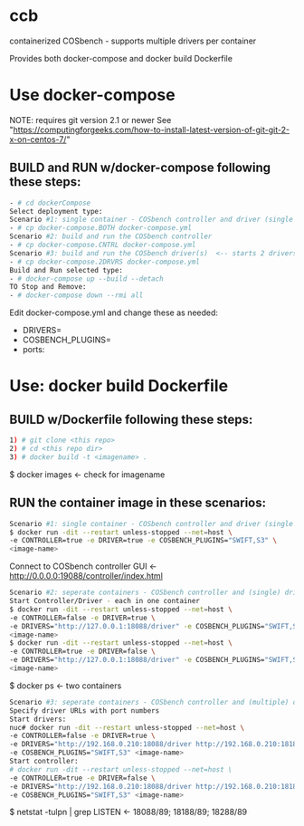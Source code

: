 # ccb
containerized COSbench - supports multiple drivers per container

Provides both docker-compose and docker build Dockerfile
# Use docker-compose
NOTE: requires git version 2.1 or newer
See "https://computingforgeeks.com/how-to-install-latest-version-of-git-git-2-x-on-centos-7/"
## BUILD and RUN w/docker-compose following these steps:
```bash
- # cd dockerCompose
Select deployment type:
Scenario #1: single container - COSbench controller and driver (single driver)
- # cp docker-compose.BOTH docker-compose.yml
Scenario #2: build and run the COSbench controller
- # cp docker-compose.CNTRL docker-compose.yml
Scenario #3: build and run the COSbench driver(s)  <-- starts 2 drivers
- # cp docker-compose.2DRVRS docker-compose.yml
Build and Run selected type:
- # docker-compose up --build --detach
TO Stop and Remove:
- # docker-compose down --rmi all
```
Edit docker-compose.yml and change these as needed:
- DRIVERS=
- COSBENCH_PLUGINS=
- ports:

# Use: docker build Dockerfile
## BUILD w/Dockerfile following these steps:
```bash
1) # git clone <this repo>
2) # cd <this repo dir>
3) # docker build -t <imagename> .
```
$ docker images    ← check for imagename

## RUN the container image in these scenarios:
```bash
Scenario #1: single container - COSbench controller and driver (single driver)
$ docker run -dit --restart unless-stopped --net=host \
-e CONTROLLER=true -e DRIVER=true -e COSBENCH_PLUGINS="SWIFT,S3" \
<image-name>
```
Connect to COSbench controller GUI    ← http://0.0.0.0:19088/controller/index.html

```bash
Scenario #2: seperate containers - COSbench controller and (single) driver
Start Controller/Driver - each in one container
$ docker run -dit --restart unless-stopped --net=host \
-e CONTROLLER=false -e DRIVER=true \
-e DRIVERS="http://127.0.0.1:18088/driver" -e COSBENCH_PLUGINS="SWIFT,S3" \
<image-name>
$ docker run -dit --restart unless-stopped --net=host \
-e CONTROLLER=true -e DRIVER=false \
-e DRIVERS="http://127.0.0.1:18088/driver" -e COSBENCH_PLUGINS="SWIFT,S3" \
<image-name>
```
$ docker ps              ← two containers

```bash
Scenario #3: seperate containers - COSbench controller and (multiple) drivers
Specify driver URLs with port numbers
Start drivers:
nuc# docker run -dit --restart unless-stopped --net=host \
-e CONTROLLER=false -e DRIVER=true \
-e DRIVERS="http://192.168.0.210:18088/driver http://192.168.0.210:18188/driver" \
-e COSBENCH_PLUGINS="SWIFT,S3" <image-name>
Start controller:
# docker run -dit --restart unless-stopped --net=host \
-e CONTROLLER=true -e DRIVER=false \
-e DRIVERS="http://192.168.0.210:18088/driver http://192.168.0.210:18188/driver" \
-e COSBENCH_PLUGINS="SWIFT,S3" <image-name>
```
$ netstat -tulpn | grep LISTEN       ← 18088/89; 18188/89; 18288/89
